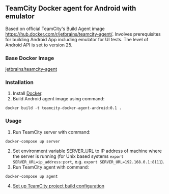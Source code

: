 ## TeamCity Docker agent for Android with emulator
Based on official TeamCity's Build Agent image https://hub.docker.com/r/jetbrains/teamcity-agent/. Involves prerequisites for building Android App including emulator for UI tests. The level of Android API is set to version 25.

### Base Docker Image
[jetbrains/teamcity-agent](https://hub.docker.com/r/jetbrains/teamcity-agent/)


### Installation

1. Install [Docker](https://www.docker.com).
2. Build Android agent image using command:

```
docker build -t teamcity-docker-agent-android:0.1 .
```

### Usage

1. Run TeamCity server with command:
```
docker-compose up server
```
2. Set environment variable SERVER_URL to IP address of machine where the server is running (for Unix based systems `export SERVER_URL=ip_address:port`, e.g. `export SERVER_URL=192.168.0.1:8111`).
3. Run TeamCity agent with command:
```
docker-compose up agent
```
4. [Set up TeamCity project build configuration](SETUP.md)
